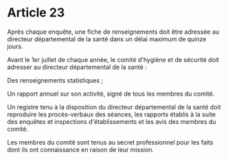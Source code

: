 # Article 23

Après chaque enquête, une fiche de renseignements doit être adressée au directeur départemental de la santé dans un délai maximum de quinze jours.

Avant le 1er juillet de chaque année, le comité d'hygiène et de sécurité doit adresser au directeur départemental de la santé :

Des renseignements statistiques ;

Un rapport annuel sur son activité, signé de tous les membres du comité.

Un registre tenu à la disposition du directeur départemental de la santé doit reproduire les procès-verbaux des séances, les rapports établis à la suite des enquêtes et inspections d'établissements et les avis des membres du comité.

Les membres du comité sont tenus au secret professionnel pour les faits dont ils ont connaissance en raison de leur mission.
